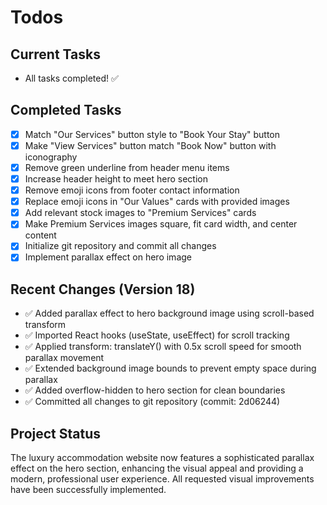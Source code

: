 # Todos

## Current Tasks
- All tasks completed! ✅

## Completed Tasks
- [x] Match "Our Services" button style to "Book Your Stay" button
- [x] Make "View Services" button match "Book Now" button with iconography
- [x] Remove green underline from header menu items
- [x] Increase header height to meet hero section
- [x] Remove emoji icons from footer contact information
- [x] Replace emoji icons in "Our Values" cards with provided images
- [x] Add relevant stock images to "Premium Services" cards
- [x] Make Premium Services images square, fit card width, and center content
- [x] Initialize git repository and commit all changes
- [x] Implement parallax effect on hero image

## Recent Changes (Version 18)
- ✅ Added parallax effect to hero background image using scroll-based transform
- ✅ Imported React hooks (useState, useEffect) for scroll tracking
- ✅ Applied transform: translateY() with 0.5x scroll speed for smooth parallax movement
- ✅ Extended background image bounds to prevent empty space during parallax
- ✅ Added overflow-hidden to hero section for clean boundaries
- ✅ Committed all changes to git repository (commit: 2d06244)

## Project Status
The luxury accommodation website now features a sophisticated parallax effect on the hero section, enhancing the visual appeal and providing a modern, professional user experience. All requested visual improvements have been successfully implemented.
